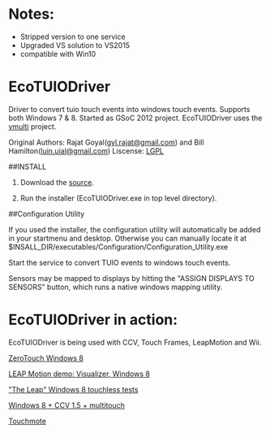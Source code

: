 Notes:
======

- Stripped version to one service
- Upgraded VS solution to VS2015 
- compatible with Win10


EcoTUIODriver
=============

Driver to convert tuio touch events into windows touch events. Supports both Windows 7 & 8. Started as GSoC 2012 project.
EcoTUIODriver uses the [vmulti](http://code.google.com/p/vmulti/) project.

Original Authors: Rajat Goyal(gyl.rajat@gmail.com) and Bill Hamilton(luin.uial@gmail.com)
Liscense: [LGPL](https://github.com/ecologylab/EcoTUIODriver/blob/master/LISCENSE.txt)

##INSTALL 
1. Download the [source](https://github.com/almighty-bungholio/EcoTUIODriver/archive/master.zip).

2. Run the installer (EcoTUIODriver.exe in top level directory).

##Configuration Utility 

If you used the installer, the configuration utility will automatically be added in your startmenu and desktop. Otherwise you can manually locate it at $INSALL_DIR/executables/Configuration/Configuration_Utility.exe

Start the service to convert TUIO events to windows touch events. 

Sensors may be mapped to displays by hitting the "ASSIGN DISPLAYS TO SENSORS" button, which runs a native windows mapping utility.

EcoTUIODriver in action:
========================
EcoTUIODriver is being used with CCV, Touch Frames, LeapMotion and Wii. 

[ZeroTouch Windows 8](http://www.youtube.com/watch?v=VnawSjc28CI)

[LEAP Motion demo: Visualizer, Windows 8](http://www.youtube.com/watch?feature=fvwp&v=5lFZeej-PvI&NR=1)

["The Leap" Windows 8 touchless tests](http://www.youtube.com/watch?v=gcPFoBn_O0g)

[Windows 8 + CCV 1.5 + multitouch](http://www.youtube.com/watch?v=MjLbiNKgtKs)

[Touchmote](http://touchmote.codeplex.com/)

